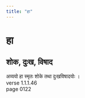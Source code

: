 ```yaml
---
title: "हा"
---
```


# हा
## शोक, दुःख, विषाद
अव्ययो हा स्मृतः शोके तथा दुःखविषादयोः ।<BR>verse 1.1.1.46<BR>page 0122

